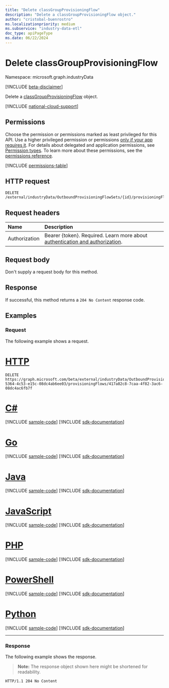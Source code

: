 ```yaml
---
title: "Delete classGroupProvisioningFlow"
description: "Delete a classGroupProvisioningFlow object."
author: "cristobal-buenrostro"
ms.localizationpriority: medium
ms.subservice: "industry-data-etl"
doc_type: apiPageType
ms.date: 06/22/2024
---
```


# Delete classGroupProvisioningFlow

Namespace: microsoft.graph.industryData

[!INCLUDE [beta-disclaimer](../../includes/beta-disclaimer.md)]

Delete a [classGroupProvisioningFlow](../resources/industrydata-classgroupprovisioningflow.md) object.

[!INCLUDE [national-cloud-support](../../includes/global-only.md)]

## Permissions

Choose the permission or permissions marked as least privileged for this API. Use a higher privileged permission or permissions [only if your app requires it](/graph/permissions-overview#best-practices-for-using-microsoft-graph-permissions). For details about delegated and application permissions, see [Permission types](/graph/permissions-overview#permission-types). To learn more about these permissions, see the [permissions reference](/graph/permissions-reference).

<!-- {
  "blockType": "permissions",
  "name": "industrydata-classgroupprovisioningflow-delete-permissions"
}
-->

[!INCLUDE [permissions-table](../includes/permissions/industrydata-classgroupprovisioningflow-delete-permissions.md)]

## HTTP request

<!-- {
  "blockType": "ignored"
}
-->

```http
DELETE /external/industryData/OutboundProvisioningFlowSets/{id}/provisioningFlows/{id}
```

## Request headers

| Name          | Description               |
| :------------ | :------------------------ |
| Authorization |Bearer {token}. Required. Learn more about [authentication and authorization](/graph/auth/auth-concepts).|

## Request body

Don't supply a request body for this method.

## Response

If successful, this method returns a `204 No Content` response code.

## Examples

### Request

The following example shows a request.

# [HTTP](#tab/http)
<!-- {
  "blockType": "request",
  "name": "delete_classgroupprovisioningflow"
}
-->

```http
DELETE https://graph.microsoft.com/beta/external/industryData/OutboundProvisioningFlowSets/9ab41255-5364-4c53-e15c-08dc4ab6ee03/provisioningFlows/417a82c8-7caa-4f82-3ac6-08dc4ac6fb7f
```

# [C#](#tab/csharp)
[!INCLUDE [sample-code](../includes/snippets/csharp/delete-classgroupprovisioningflow-csharp-snippets.md)]
[!INCLUDE [sdk-documentation](../includes/snippets/snippets-sdk-documentation-link.md)]

# [Go](#tab/go)
[!INCLUDE [sample-code](../includes/snippets/go/delete-classgroupprovisioningflow-go-snippets.md)]
[!INCLUDE [sdk-documentation](../includes/snippets/snippets-sdk-documentation-link.md)]

# [Java](#tab/java)
[!INCLUDE [sample-code](../includes/snippets/java/delete-classgroupprovisioningflow-java-snippets.md)]
[!INCLUDE [sdk-documentation](../includes/snippets/snippets-sdk-documentation-link.md)]

# [JavaScript](#tab/javascript)
[!INCLUDE [sample-code](../includes/snippets/javascript/delete-classgroupprovisioningflow-javascript-snippets.md)]
[!INCLUDE [sdk-documentation](../includes/snippets/snippets-sdk-documentation-link.md)]

# [PHP](#tab/php)
[!INCLUDE [sample-code](../includes/snippets/php/delete-classgroupprovisioningflow-php-snippets.md)]
[!INCLUDE [sdk-documentation](../includes/snippets/snippets-sdk-documentation-link.md)]

# [PowerShell](#tab/powershell)
[!INCLUDE [sample-code](../includes/snippets/powershell/delete-classgroupprovisioningflow-powershell-snippets.md)]
[!INCLUDE [sdk-documentation](../includes/snippets/snippets-sdk-documentation-link.md)]

# [Python](#tab/python)
[!INCLUDE [sample-code](../includes/snippets/python/delete-classgroupprovisioningflow-python-snippets.md)]
[!INCLUDE [sdk-documentation](../includes/snippets/snippets-sdk-documentation-link.md)]

---

### Response

The following example shows the response.

> **Note:** The response object shown here might be shortened for readability.

<!-- {
  "blockType": "response",
  "truncated": true
}
-->

```http
HTTP/1.1 204 No Content
```
